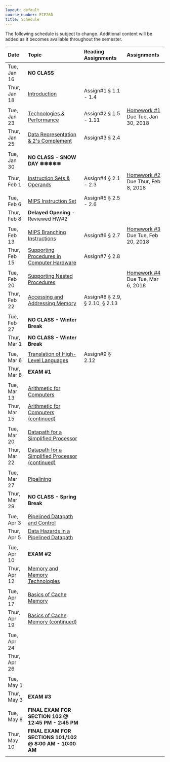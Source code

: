 ```yaml
---
layout: default
course_number: ECE260
title: Schedule
---
```


The following schedule is subject to change.
Additional content will be added as it becomes available throughout the semester.<br>


**Date**       | **Topic**                                                                                                        |  **Reading Assignments**          |  **Assignments**                                                           
:--------------|:-----------------------------------------------------------------------------------------------------------------|:----------------------------------|:-----------------------------------------------------------------------    
Tue, Jan 16    |  **NO CLASS**                                                                                                    |                                   |
Thur, Jan 18   |  [Introduction](lectures/lecture1_introduction.pdf)                                                              |  Assign#1 § 1.1 - 1.4             |
| | |
Tue, Jan 23    |  [Technologies & Performance](lectures/lecture2_technologies_and_performance.pdf)                                |  Assign#2 § 1.5 - 1.11            |  [Homework #1](homework/Homework_Assignment_1.txt) <br> Due Tue, Jan 30, 2018
Thur, Jan 25   |  [Data Representation & 2's Complement](lectures/lecture3_data_representation_and_2s_complement.pdf)             |  Assign#3 § 2.4                   |
 | | |
Tue, Jan 30    |  **NO CLASS - SNOW DAY ❄❄❄❄❄**                                                                                   |                                   |
Thur, Feb 1    |  [Instruction Sets & Operands](lectures/lecture4_instructions_and_instruction_sets.pdf)                          |  Assign#4 § 2.1 - 2.3             |  [Homework #2](homework/Homework_Assignment_2.txt) <br> Due Thur, Feb 8, 2018   
 | | |
Tue, Feb 6     |  [MIPS Instruction Set](lectures/lecture5_MIPS_instruction_set.pdf)                                              |  Assign#5 § 2.5 - 2.6             |
Thur, Feb 8    |  **Delayed Opening** - Reviewed HW#2                                                                             |                                   |  
 | | |
Tue, Feb 13    |  [MIPS Branching Instructions](lectures/lecture6_MIPS_Branching_Instructions.pdf)                                |  Assign#6 § 2.7                   |  [Homework #3](homework/Homework_Assignment_3.txt) <br> Due Tue, Feb 20, 2018 
Thur, Feb 15   |  [Supporting Procedures in Computer Hardware](lectures/lecture7_Supporting_Procedures_in_Computer_Hardware.pdf)  |  Assign#7 § 2.8                   |
 | | |
Tue, Feb 20    |  [Supporting Nested Procedures](lectures/lecture8_Supporting_Nested_Procedures.pdf)                              |                                   |  [Homework #4](homework/Homework_Assignment_4.txt) <br> Due Tue, Mar 6, 2018
Thur, Feb 22   |  [Accessing and Addressing Memory](lectures/lecture9_Accessing_and_Addressing_Memory.pdf)                        |  Assign#8 § 2.9, § 2.10, § 2.13   | 
  | | |
Tue, Feb 27    |  **NO CLASS - Winter Break**                                                                                     |                                   | <!-- Winter Break -->
Thur, Mar 1    |  **NO CLASS - Winter Break**                                                                                     |                                   | <!-- Winter Break -->
 | | |
Tue, Mar 6     |  [Translation of High-Level Languages](lectures/lecture10_Translation_of_High-Level_Languages.pdf)               |  Assign#9 § 2.12                  | 
Thur, Mar 8    |  **EXAM #1**                                                                                                     |                                   |
 | | |
Tue, Mar 13    |  [Arithmetic for Computers](lectures/lecture11_Arithmetic_for_Computers.pdf)                                     |                                   |  <!-- § 3.1 - 3.3 --> <!-- [Homework #5](homework/Homework_Assignment_5.txt) <br> Due Thur, Mar 23, 2017 -->  <!-- § 3.5 maybe do some float examples in 2018 if no snow day! -->
Thur, Mar 15   |  [Arithmetic for Computers (continued)](lectures/lecture11_Arithmetic_for_Computers.pdf)                         |                                   |  <!-- § 3.4 - 3.5 -->
 | | |
Tue, Mar 20    |  [Datapath for a Simplified Processor](lectures/lecture12_Datapath_for_a_Simplified_Processor.pdf)               |                                   |  <!-- § 4.1 - 4.3 --> 
Thur, Mar 22   |  [Datapath for a Simplified Processor (continued)](lectures/lecture12_Datapath_for_a_Simplified_Processor.pdf)   |                                   |  <!-- § 4.3 - 4.4 --> <!-- [Homework #6](homework/Homework_Assignment_6.txt) <br> Due Tue, Apr 4, 2017 -->
 | | |
Tue, Mar 27    |  [Pipelining](lectures/lecture13_Pipelining.pdf)                                                                 |                                   |  <!-- § 4.5 -->  
Thur, Mar 29   |  **NO CLASS - Spring Break**                                                                                     |                                   | <!-- Spring Break -->  
 | | |
Tue, Apr 3     |  [Pipelined Datapath and Control](lectures/lecture14_Pipelined_Datapath_and_Control.pdf)                         |                                   |  <!-- § 4.6 --> <!-- [Homework #7](homework/Homework_Assignment_7.txt) <br> No Submission Required -->
Thur, Apr 5    |  [Data Hazards in a Pipelined Datapath](lectures/lecture15_Data_and_Control_Hazards_in_a_Pipelined_Datapath.pdf) |                                   |  <!-- § 4.7 -->
 | | |
Tue, Apr 10    |  **EXAM #2**                                                                                                     |                                   | 
Thur, Apr 12   |  [Memory and Memory Technologies](lectures/lecture16_Memory_and_Memory_Technologies.pdf)                         |                                   |  <!-- § 5.1 - 5.2 --> <!-- [Homework #8](homework/Homework_Assignment_8.txt) <br> Due Thur, Apr 27, 2017 -->
 | | |
Tue, Apr 17    |  [Basics of Cache Memory](lectures/lecture17_Basics_of_Cache_Memory.pdf)                                         |                                   |  <!-- § 5.3 -->  
Thur, Apr 19   |  [Basics of Cache Memory (continued)](lectures/lecture17_Basics_of_Cache_Memory.pdf)                             |                                   | <!-- § 5.3 --> <!-- § 6.1 - 6.3 -->                                                                                                                |                                   |  
 | | |
Tue, Apr 24    |                                                                                                                  |                                   |  
Thur, Apr 26   |                                                                                                                  |                                   |  
 | | |
Tue, May 1     |                                                                                                                  |                                   | <!-- § 6.4 - 6.6 -->
Thur, May 3    |  **EXAM #3**                                                                                                     |                                   |
 | | |
Tue, May 8     |  **FINAL EXAM FOR SECTION 103 @ 12:45 PM - 2:45 PM**                                                             |                                   |
Thur, May 10   |  **FINAL EXAM FOR SECTIONS 101/102 @ 8:00 AM - 10:00 AM**                                                        |                                   |
 | | |

